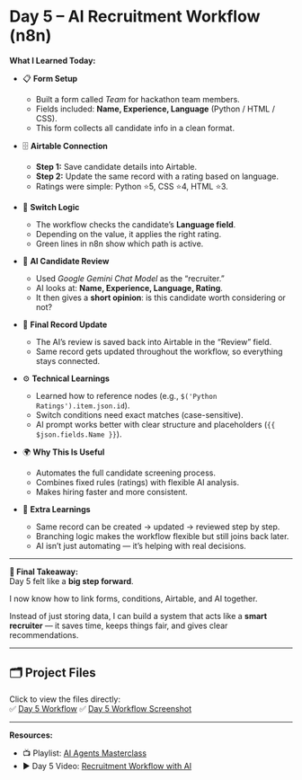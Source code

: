 # Day 5 – AI Recruitment Workflow (n8n)  

**What I Learned Today:**  

- 📋 **Form Setup**  
  - Built a form called *Team* for hackathon team members.  
  - Fields included: **Name, Experience, Language** (Python / HTML / CSS).  
  - This form collects all candidate info in a clean format.  

- 🗄️ **Airtable Connection**  
  - **Step 1:** Save candidate details into Airtable.  
  - **Step 2:** Update the same record with a rating based on language.  
  - Ratings were simple: Python ⭐5, CSS ⭐4, HTML ⭐3.  

- 🔀 **Switch Logic**  
  - The workflow checks the candidate’s **Language field**.  
  - Depending on the value, it applies the right rating.  
  - Green lines in n8n show which path is active.  

- 🤖 **AI Candidate Review**  
  - Used *Google Gemini Chat Model* as the “recruiter.”  
  - AI looks at: **Name, Experience, Language, Rating**.  
  - It then gives a **short opinion**: is this candidate worth considering or not?  

- 📝 **Final Record Update**  
  - The AI’s review is saved back into Airtable in the “Review” field.  
  - Same record gets updated throughout the workflow, so everything stays connected.  

- ⚙️ **Technical Learnings**  
  - Learned how to reference nodes (e.g., `$('Python Ratings').item.json.id`).  
  - Switch conditions need exact matches (case-sensitive).  
  - AI prompt works better with clear structure and placeholders (`{{ $json.fields.Name }}`).  

- 🌍 **Why This Is Useful**  
  - Automates the full candidate screening process.  
  - Combines fixed rules (ratings) with flexible AI analysis.  
  - Makes hiring faster and more consistent.  

- 🚀 **Extra Learnings**  
  - Same record can be created → updated → reviewed step by step.  
  - Branching logic makes the workflow flexible but still joins back later.  
  - AI isn’t just automating — it’s helping with real decisions.  

---

**📝 Final Takeaway:**  
Day 5 felt like a **big step forward**.  

I now know how to link forms, conditions, Airtable, and AI together.

Instead of just storing data, I can build a system that acts like a **smart recruiter** — it saves time, keeps things fair, and gives clear recommendations.  

---

## 🗂 Project Files
Click to view the files directly:    
✅ [Day 5 Workflow](./day5-workflow-code.json)
✅ [Day 5 Workflow Screenshot](./day5-screenshot.png)



---

**Resources:**  
- 📺 Playlist: [AI Agents Masterclass](https://youtube.com/playlist?list=PLwdhOAfEpxTaHqf_o0waIy-EPz0PWEvFh&si=Jd125zWc1zOaKy-n)  
- ▶️ Day 5 Video: [Recruitment Workflow with AI](https://youtu.be/EHbAA8aERYc?si=ooijekdNfxQroml1)  




